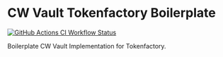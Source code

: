 # CW Vault Tokenfactory Boilerplate

<!-- dprint-ignore-start -->
[![GitHub Actions CI Workflow Status][1]][2]
<!-- dprint-ignore-end -->

Boilerplate CW Vault Implementation for Tokenfactory.

[1]: https://img.shields.io/github/actions/workflow/status/margined-protocol/cw-vault-tokenfactory/ci.yml?style=for-the-badge&label=ci
[2]: https://github.com/margined-protocol/cw-vault-tokenfactory/actions/workflows/ci.yml
